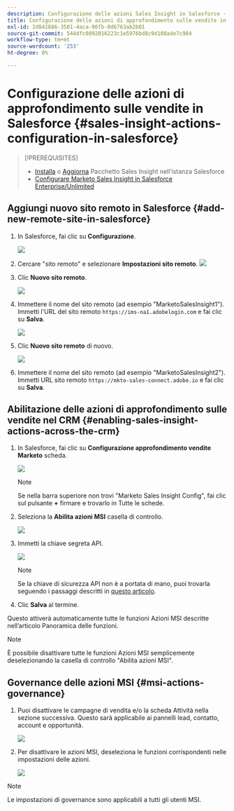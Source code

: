 ```yaml
---
description: Configurazione delle azioni Sales Insight in Salesforce - Documenti Marketo - Documentazione del prodotto
title: Configurazione delle azioni di approfondimento sulle vendite in Salesforce
exl-id: 2d842886-3501-4aca-96fb-0d6763ab2b01
source-git-commit: 544dfc0892016223c1e5976bd8c9d108ade7c984
workflow-type: tm+mt
source-wordcount: '253'
ht-degree: 0%

---
```


# Configurazione delle azioni di approfondimento sulle vendite in Salesforce {#sales-insight-actions-configuration-in-salesforce}

>[!PREREQUISITES]
>
>* [Installa](/help/marketo/product-docs/marketo-sales-insight/msi-for-salesforce/installation/install-marketo-sales-insight-package-in-salesforce-appexchange.md) o [Aggiorna](/help/marketo/product-docs/marketo-sales-insight/msi-for-salesforce/upgrading/upgrading-your-msi-package.md) Pacchetto Sales Insight nell’istanza Salesforce
>* [Configurare Marketo Sales Insight in Salesforce Enterprise/Unlimited](/help/marketo/product-docs/marketo-sales-insight/msi-for-salesforce/configuration/configure-marketo-sales-insight-in-salesforce-enterprise-unlimited.md)

## Aggiungi nuovo sito remoto in Salesforce {#add-new-remote-site-in-salesforce}

1. In Salesforce, fai clic su **Configurazione**.

   ![](assets/msi-actions-configuration-in-salesforce-1.png)

1. Cercare &quot;sito remoto&quot; e selezionare **Impostazioni sito remoto**.
   ![](assets/msi-actions-configuration-in-salesforce-2.png)

1. Clic **Nuovo sito remoto**.

   ![](assets/msi-actions-configuration-in-salesforce-3.png)

1. Immettere il nome del sito remoto (ad esempio &quot;MarketoSalesInsight1&quot;). Immetti l&#39;URL del sito remoto `https://ims-na1.adobelogin.com` e fai clic su **Salva**.

   ![](assets/msi-actions-configuration-in-salesforce-4.png)

1. Clic **Nuovo sito remoto** di nuovo.

   ![](assets/msi-actions-configuration-in-salesforce-4a.png)

1. Immettere il nome del sito remoto (ad esempio &quot;MarketoSalesInsight2&quot;). Immetti URL sito remoto `https://mkto-sales-connect.adobe.io` e fai clic su **Salva**.

## Abilitazione delle azioni di approfondimento sulle vendite nel CRM {#enabling-sales-insight-actions-across-the-crm}

1. In Salesforce, fai clic su **Configurazione approfondimento vendite Marketo** scheda.

   ![](assets/msi-actions-configuration-in-salesforce-5.png)

   >[!NOTE]
   >
   >Se nella barra superiore non trovi &quot;Marketo Sales Insight Config&quot;, fai clic sul pulsante **+** firmare e trovarlo in Tutte le schede.

1. Seleziona la **Abilita azioni MSI** casella di controllo.

   ![](assets/msi-actions-configuration-in-salesforce-6.png)

1. Immetti la chiave segreta API.

   ![](assets/msi-actions-configuration-in-salesforce-7.png)

   >[!NOTE]
   >
   >Se la chiave di sicurezza API non è a portata di mano, puoi trovarla seguendo i passaggi descritti in [questo articolo](/help/marketo/product-docs/marketo-sales-insight/msi-for-salesforce/configuration/configure-marketo-sales-insight-in-salesforce-enterprise-unlimited.md).

1. Clic **Salva** al termine.

Questo attiverà automaticamente tutte le funzioni Azioni MSI descritte nell’articolo Panoramica delle funzioni.

>[!NOTE]
>
>È possibile disattivare tutte le funzioni Azioni MSI semplicemente deselezionando la casella di controllo &quot;Abilita azioni MSI&quot;.

## Governance delle azioni MSI {#msi-actions-governance}

1. Puoi disattivare le campagne di vendita e/o la scheda Attività nella sezione successiva. Questo sarà applicabile ai pannelli lead, contatto, account e opportunità.

   ![](assets/msi-actions-configuration-in-salesforce-8.png)

1. Per disattivare le azioni MSI, deseleziona le funzioni corrispondenti nelle impostazioni delle azioni.

   ![](assets/msi-actions-configuration-in-salesforce-9.png)

>[!NOTE]
>
>Le impostazioni di governance sono applicabili a tutti gli utenti MSI.

